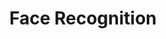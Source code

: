 ---
layout: page
title: Face Recognition
description: A face recognition system using a Siamese ResNet-50 backbone with binary classification and varied embedding aggregation strategies. This project is part of the course BITS F441 - Sel Topics from CS - Computer Vision
img: assets/img/projects/face_detection.jpeg
redirect: https://github.com/devapi016/face_recognition
importance: 3
category: Course Projects
---
